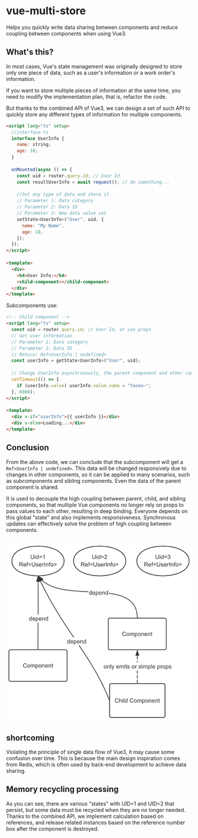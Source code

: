 # vue-multi-store

Helps you quickly write data sharing between components and reduce coupling between components when using Vue3.

## What's this?

In most cases, Vue's state management was originally designed to store only one piece of data, such as a user's information or a work order's information.

If you want to store multiple pieces of information at the same time, you need to modify the implementation plan, that is, refactor the code.

But thanks to the combined API of Vue3, we can design a set of such API to quickly store any different types of information for multiple components.

```html
<script lang="ts" setup>
  //interface.ts
  interface UserInfo {
    name: string;
    age: 18;
  }

  onMounted(async () => {
    const uid = router.query.id; // User Id
    const resultUserInfo = await request(); // do something...

    //Set any type of data and share it
    // Parameter 1: Data category
    // Parameter 2: Data ID
    // Parameter 3: New data value set
    setState<UserInfo>("User", uid, {
      name: "My Name",
      age: 18,
    });
  });
</script>

<template>
  <div>
    <h4>User Info:</h4>
    <child-component></child-component>
  </div>
</template>
```

Subcomponents use:

```html
<!-- Child component -->
<script lang="ts" setup>
  const uid = router.query.id; // User Id, or use props
  // Get user information
  // Parameter 1: Data category
  // Parameter 2: Data ID
  // Return: Ref<UserInfo | undefined>
  const userInfo = getState<UserInfo>("User", uid);

  // Change UserInfo asynchronously, the parent component and other components that use this data will be updated responsively
  setTimeout(() => {
    if (userInfo.value) userInfo.value.name = "Yoooo~";
  }, 6000);
</script>

<template>
  <div v-if="userInfo">{{ userInfo }}</div>
  <div v-else>Loading...</div>
</template>
```

## Conclusion

From the above code, we can conclude that the subcomponent will get a `Ref<UserInfo | undefined>`. This data will be changed responsively due to changes in other components, so it can be applied to many scenarios, such as subcomponents and sibling components. Even the data of the parent component is shared.

It is used to decouple the high coupling between parent, child, and sibling components, so that multiple Vue components no longer rely on props to pass values to each other, resulting in deep binding. Everyone depends on this global "state" and also implements responsiveness. Synchronous updates can effectively solve the problem of high coupling between components.

![image](./docs/examples_1.png)

## shortcoming

Violating the principle of single data flow of Vue3, it may cause some confusion over time. This is because the main design inspiration comes from Redis, which is often used by back-end development to achieve data sharing.

## Memory recycling processing

As you can see, there are various "states" with UID=1 and UID=2 that persist, but some data must be recycled when they are no longer needed.
Thanks to the combined API, we implement calculation based on references, and release related instances based on the reference number box after the component is destroyed.
